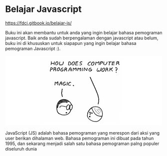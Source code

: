# Belajar Javascript


 <a href="https://fdci.gitbook.io/belajar-js/">https://fdci.gitbook.io/belajar-js/</a>


Buku ini akan membantu untuk anda yang ingin belajar bahasa pemograman javascript. Baik anda sudah berpengalaman dengan javascript atau belum, buku ini di khususkan untuk siapapun yang ingin belajar bahasa pemograman Javascript :).

![](./assets/intro.png)

JavaScript (JS) adalah bahasa pemograman yang merespon dari aksi yang user berikan dihalaman web. Bahasa pemograman ini dibuat pada tahun 1995, dan sekarang menjadi salah satu bahasa pemograman palng populer diseluruh dunia

